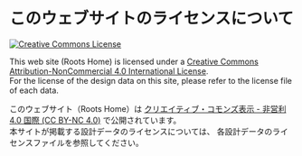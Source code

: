 # このウェブサイトのライセンスについて

<a rel="license" href="http://creativecommons.org/licenses/by-nc/4.0/"><img alt="Creative Commons License" style="border-width:0" src="https://i.creativecommons.org/l/by-nc/4.0/88x31.png" /></a>

This web site (Roots Home) is licensed under a
[Creative Commons Attribution-NonCommercial 4.0 International License](http://creativecommons.org/licenses/by-nc/4.0/).  
For the license of the design data on this site, please refer to the license file of each data.

このウェブサイト（Roots Home）は
[クリエイティブ・コモンズ表示 - 非営利 4.0 国際 (CC BY-NC 4.0)](https://creativecommons.org/licenses/by-nc/4.0/deed.ja)
で公開されています。  
本サイトが掲載する設計データのライセンスについては、
各設計データのライセンスファイルを参照してください。
